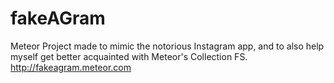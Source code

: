 # fakeAGram
Meteor Project made to mimic the notorious Instagram app, and to also help myself get better acquainted with Meteor's Collection FS.
http://fakeagram.meteor.com


